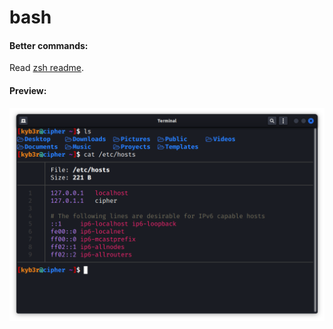 # bash

#### Better commands:
Read [zsh readme](../zsh/README.md).

#### Preview:
![bash](../images/bash.png)
